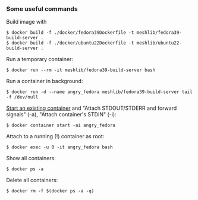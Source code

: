 ### Some useful commands

Build image with
```
$ docker build -f ./docker/fedora39Dockerfile -t meshlib/fedora39-build-server .
$ docker build -f ./docker/ubuntu22Dockerfile -t meshlib/ubuntu22-build-server .
```

Run a temporary container:
```
$ docker run --rm -it meshlib/fedora39-build-server bash
```
Run a container in background:
```
$ docker run -d --name angry_fedora meshlib/fedora39-build-server tail -f /dev/null
```
[Start an existing container](https://docs.docker.com/engine/reference/commandline/container_start/) and "Attach STDOUT/STDERR and forward signals" (-a), "Attach container's STDIN" (-i):
```
$ docker container start -ai angry_fedora
```
Attach to a running (!) container as root:
```
$ docker exec -u 0 -it angry_fedora bash
```
Show all containers:
```
$ docker ps -a
```
Delete all containers:
```
$ docker rm -f $(docker ps -a -q)
```
